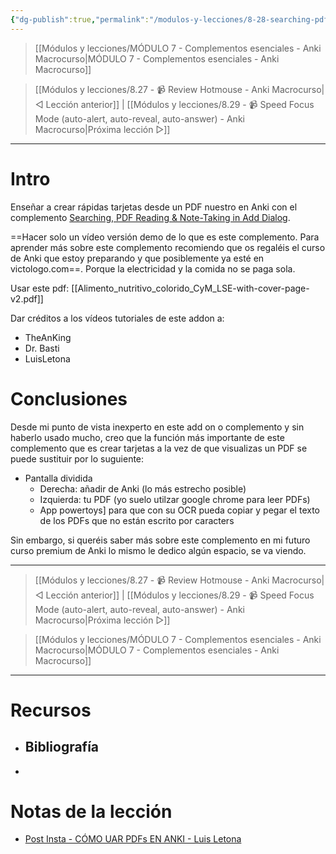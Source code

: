 ```yaml
---
{"dg-publish":true,"permalink":"/modulos-y-lecciones/8-28-searching-pdf-reading-and-note-taking-in-add-dialog-anki-macrocurso/","noteIcon":"","updated":"2024-05-15T22:20:33.183+02:00"}
---
```



> [[Módulos y lecciones/MÓDULO 7 - Complementos esenciales - Anki Macrocurso\|MÓDULO 7 - Complementos esenciales - Anki Macrocurso]]

> [[Módulos y lecciones/8.27 - 📹 Review Hotmouse - Anki Macrocurso\|◁ Lección anterior]] | [[Módulos y lecciones/8.29 - 📹 Speed Focus Mode (auto-alert, auto-reveal, auto-answer) - Anki Macrocurso\|Próxima lección ▷]]

---

# Intro
Enseñar a crear rápidas tarjetas desde un PDF nuestro en Anki con el complemento [Searching, PDF Reading & Note-Taking in Add Dialog](https://ankiweb.net/shared/info/1781298089).

==Hacer solo un vídeo versión demo de lo que es este complemento. Para aprender más sobre este complemento recomiendo que os regaléis el curso de Anki que estoy preparando y que posiblemente ya esté en victologo.com==. Porque la electricidad y la comida no se paga sola.

Usar este pdf:  [[Alimento_nutritivo_colorido_CyM_LSE-with-cover-page-v2.pdf]]

Dar créditos a los vídeos tutoriales de este addon a:
- TheAnKing
- Dr. Basti
- LuisLetona

# Conclusiones
Desde mi punto de vista inexperto en este add on o complemento y sin haberlo usado mucho, creo que la función más importante de este complemento que es crear tarjetas a la vez de que visualizas un PDF se puede sustituir por lo suguiente:
- Pantalla dividida
	- Derecha: añadir de Anki (lo más estrecho posible)
	- Izquierda: tu PDF (yo suelo utilzar google chrome para leer PDFs)
	- App powertoys] para que con su OCR pueda copiar y pegar el texto de los PDFs que no están escrito por caracters

Sin embargo, si queréis saber más sobre este complemento en mi futuro curso premium de Anki lo mismo le dedico algún espacio, se va viendo.

---

> [[Módulos y lecciones/8.27 - 📹 Review Hotmouse - Anki Macrocurso\|◁ Lección anterior]] | [[Módulos y lecciones/8.29 - 📹 Speed Focus Mode (auto-alert, auto-reveal, auto-answer) - Anki Macrocurso\|Próxima lección ▷]]

> [[Módulos y lecciones/MÓDULO 7 - Complementos esenciales - Anki Macrocurso\|MÓDULO 7 - Complementos esenciales - Anki Macrocurso]]

---

# Recursos
- Bibliografía
	- 
- 

# Notas de la lección
- [Post Insta - CÓMO UAR PDFs EN ANKI - Luis Letona](https://www.instagram.com/p/CmSDycyP0OG/?hl=es&img_index=5)